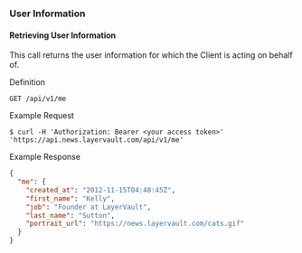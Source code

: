 ### User Information

#### Retrieving User Information

This call returns the user information for which the Client is acting on behalf of.

 Definition

    GET /api/v1/me

 Example Request

    $ curl -H 'Authorization: Bearer <your access token>' 'https://api.news.layervault.com/api/v1/me'

 Example Response

```json
{
  "me": {
    "created_at": "2012-11-15T04:48:45Z",
    "first_name": "Kelly",
    "job": "Founder at LayerVault",
    "last_name": "Sutton",
    "portrait_url": "https://news.layervault.com/cats.gif"
  }
}
```